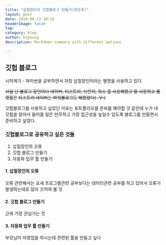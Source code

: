 ```yaml
---
title: "삽질장인의 깃헙블로그 만들기(윈도우)"
layout: post
date: 2019-08-13 10:15
headerImage: false
tag:
category: blog
author: hiyoung
description: Markdown summary with different options

---
```


## 깃헙 블로그

시작계기 -  파이썬을 공부하면서 자칭 삽질장인이라는 별명을 사용하고 있다.

~~사실 난 블로그 장인이다
네이버, 티스토리, 브런치, 윅스 를 사용해봤고
잘 사용하고 플랫폼은 티스토리
네이버는 파워블로그도 해봤었다(- V-)~~

깃헙블로그를 사용하고 싶었던 이유는
포트폴리오를 준비를 해야할 것 같은데
누가 내 깃헙을 알아서 들어올 일은 만무하고 가장
접근성을 높일수 있도록 블로그를 만들면서 준비하고 싶었다.

### 깃헙블로그로 공유하고 싶은 것들
1. 삽질장인의 오류
2. 깃헙 블로그 만들기
3. 자동화 업무 툴 만들기 


#### 1. 삽질장인의 오류
오류 관련해서는 요새 프로그램관련 공부보다는 데이터관련 공부를 하고 있어서 오류가 발생하는데로 많이 끄적여 볼 것

#### 2. 깃헙 블로그 만들기
근래 가장 관심가는 것

#### 3. 자동화 업무 툴 만들기
부모님이 자영업을 하시는데 관련된 툴을 만들고 싶다
